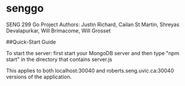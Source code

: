 # senggo
SENG 299 Go Project
Authors:  Justin Richard, Cailan St Martin, Shreyas Devalapurkar, Will Brimacome, Will Grosset

##Quick-Start Guide

To start the server: first start your MongoDB server and then type "npm start"
in the directory that contains server.js

This applies to both localhost:30040 and roberts.seng.uvic.ca:30040 versions of the application.
